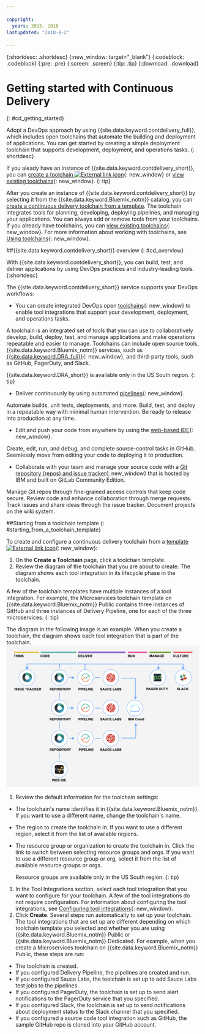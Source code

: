 ```yaml
---

copyright:
  years: 2015, 2018
lastupdated: "2018-8-2"

---
```


{:shortdesc: .shortdesc}
{:new_window: target="_blank"}
{:codeblock: .codeblock}
{:pre: .pre}
{:screen: .screen}
{:tip: .tip}
{:download: .download}


# Getting started with Continuous Delivery
{: #cd_getting_started}

Adopt a DevOps approach by using {{site.data.keyword.contdelivery_full}}, which includes open toolchains that automate the building and deployment of applications. You can get started by creating a simple deployment toolchain that supports development, deployment, and operations tasks. 
{: shortdesc}

If you aleady have an instance of {{site.data.keyword.contdelivery_short}}, you can [create a toolchain ![External link icon](../../icons/launch-glyph.svg "External link icon")](https://console.bluemix.net/devops/create){: new_window} or [view existing toolchains](/docs/services/ContinuousDelivery/toolchains_working.html#viewing_a_toolchain){: new_window}.
{: tip}

After you create an instance of {{site.data.keyword.contdelivery_short}} by selecting it from the {{site.data.keyword.Bluemix_notm}} catalog, you can [create a continuous delivery toolchain from a template](#starting_from_a_toolchain_template). The toolchain integrates tools for planning, developing, deploying pipelines, and managing your applications. You can always add or remove tools from your toolchains. If you already have toolchains, you can [view existing toolchains](/docs/services/ContinuousDelivery/toolchains_working.html#viewing_a_toolchain){: new_window}. For more information about working with toolchains, see [Using toolchains](/docs/services/ContinuousDelivery/toolchains_using.html){: new_window}.


##{{site.data.keyword.contdelivery_short}} overview
{: #cd_overview}

With {{site.data.keyword.contdelivery_short}}, you can build, test, and deliver applications by using DevOps practices and industry-leading tools.
{:shortdesc}

The {{site.data.keyword.contdelivery_short}} service supports your DevOps workflows:

 * You can create integrated DevOps open [toolchains](/docs/services/ContinuousDelivery/toolchains_about.html){: new_window} to enable tool integrations that support your development, deployment, and operations tasks.

  A toolchain is an integrated set of tools that you can use to collaboratively develop, build, deploy, test, and manage applications and make operations repeatable and easier to manage. Toolchains can include open source tools, {{site.data.keyword.Bluemix_notm}} services, such as [{{site.data.keyword.DRA_full}}](/docs/services/ContinuousDelivery/di_working.html){: new_window}, and third-party tools, such as GitHub, PagerDuty, and Slack. 
  
  {{site.data.keyword.DRA_short}} is available only in the US South region.
  {: tip}

 * Deliver continuously by using automated [pipelines](/docs/services/ContinuousDelivery/pipeline_about.html){: new_window}.

  Automate builds, unit tests, deployments, and more. Build, test, and deploy in a repeatable way with minimal human intervention. Be ready to release into production at any time.

 * Edit and push your code from anywhere by using the [web-based IDE](/docs/services/ContinuousDelivery/web_ide.html){: new_window}.

  Create, edit, run, and debug, and complete source-control tasks in GitHub. Seemlessly move from editing your code to deploying it to production. 
  
 * Collaborate with your team and manage your source code with a [Git repository (repos) and issue tracker](/docs/services/ContinuousDelivery/git_working.html#git_working){: new_window} that is hosted by IBM and built on GitLab Community Edition.

  Manage Git repos through fine-grained access controls that keep code secure. Review code and enhance collaboration through merge requests. Track issues and share ideas through the issue tracker. Document projects on the wiki system.


##Starting from a toolchain template
{: #starting_from_a_toolchain_template}

To create and configure a continuous delivery toolchain from a [template ![External link icon](../../icons/launch-glyph.svg "External link icon")](https://console.bluemix.net/devops/create){: new_window}:

1. On the **Create a Toolchain** page, click a toolchain template.
1. Review the diagram of the toolchain that you are about to create. The diagram shows each tool integration in its lifecycle phase in the toolchain.

 A few of the toolchain templates have multiple instances of a tool integration. For example, the Microservices toolchain template on {{site.data.keyword.Bluemix_notm}} Public contains three instances of GitHub and three instances of Delivery Pipeline, one for each of the three microservices.
 {: tip}

 The diagram in the following image is an example. When you create a toolchain, the diagram shows each tool integration that is part of the toolchain.
 ![Toolchain_diagram](images/toolchain_diagram2.png)
1. Review the default information for the toolchain settings:

 * The toolchain's name identifies it in {{site.data.keyword.Bluemix_notm}}. If you want to use a different name, change the toolchain's name.
 * The region to create the toolchain in. If you want to use a different region, select it from the list of available regions.
 * The resource group or organization to create the toolchain in. Click the link to switch between selecting resource groups and orgs. If you want to use a different resource group or org, select it from the list of available resource groups or orgs.
 
   Resource groups are available only in the US South region.
   {: tip}
 
1. In the Tool Integrations section, select each tool integration that you want to configure for your toolchain. A few of the tool integrations do not require configuration. For information about configuring the tool integrations, see [Configuring tool integrations](/docs/services/ContinuousDelivery/toolchains_integrations.html){: new_window}.
1. Click **Create**. Several steps run automatically to set up your toolchain. The tool integrations that are set up are different depending on which toolchain template you selected and whether you are using {{site.data.keyword.Bluemix_notm}} Public or {{site.data.keyword.Bluemix_notm}} Dedicated. For example, when you create a Microservices toolchain on {{site.data.keyword.Bluemix_notm}} Public, these steps are run:

 * The toolchain is created.
 * If you configured Delivery Pipeline, the pipelines are created and run.
 * If you configured Sauce Labs, the toolchain is set up to add Sauce Labs test jobs to the pipelines.
 * If you configured PagerDuty, the toolchain is set up to send alert notifications to the PagerDuty service that you specified.
 * If you configured Slack, the toolchain is set up to send notifications about deployment status to the Slack channel that you specified.
 * If you configured a source code tool integration such as GitHub, the sample GitHub repo is cloned into your GitHub account.
